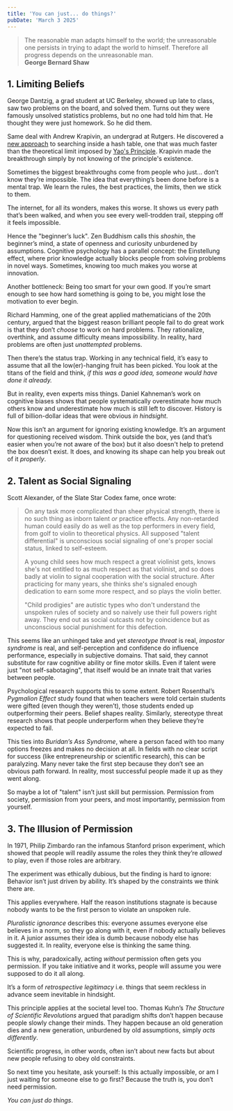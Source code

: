 ```yaml
---
title: 'You can just... do things?'
pubDate: 'March 3 2025'
---
```


> The reasonable man adapts himself to the world; the unreasonable one persists in trying to adapt the world to himself. Therefore all progress depends on the unreasonable man.  
> **George Bernard Shaw**

## 1. Limiting Beliefs

George Dantzig, a grad student at UC Berkeley, showed up late to class, saw two problems on the board, and solved them. Turns out they were famously unsolved statistics problems, but no one had told him that. He thought they were just homework. So he did them.

Same deal with Andrew Krapivin, an undergrad at Rutgers. He discovered a [new approach](https://arxiv.org/abs/2501.02305) to searching inside a hash table, one that was much faster than the theoretical limit imposed by [Yao's Principle](https://en.wikipedia.org/wiki/Yao%27s_principle). Krapivin made the breakthrough simply by not knowing of the principle's existence.

Sometimes the biggest breakthroughs come from people who just... don’t know they’re impossible. The idea that everything’s been done before is a mental trap. We learn the rules, the best practices, the limits, then we stick to them.

The internet, for all its wonders, makes this worse. It shows us every path that’s been walked, and when you see every well-trodden trail, stepping off it feels impossible.

Hence the "beginner’s luck". Zen Buddhism calls this _shoshin_, the beginner’s mind, a state of openness and curiosity unburdened by assumptions. Cognitive psychology has a parallel concept: the Einstellung effect, where prior knowledge actually blocks people from solving problems in novel ways. Sometimes, knowing too much makes you worse at innovation.

Another bottleneck: Being too smart for your own good. If you’re smart enough to see how hard something is going to be, you might lose the motivation to ever begin.

Richard Hamming, one of the great applied mathematicians of the 20th century, argued that the biggest reason brilliant people fail to do great work is that they don’t _choose_ to work on hard problems. They rationalize, overthink, and assume difficulty means impossibility. In reality, hard problems are often just _unattempted_ problems.

Then there’s the status trap. Working in any technical field, it’s easy to assume that all the low(er)-hanging fruit has been picked. You look at the titans of the field and think, _if this was a good idea, someone would have done it already._

But in reality, even experts miss things. Daniel Kahneman’s work on cognitive biases shows that people systematically overestimate how much others know and underestimate how much is still left to discover. History is full of billion-dollar ideas that were obvious _in hindsight_.

Now this isn’t an argument for ignoring existing knowledge. It’s an argument for questioning received wisdom. Think outside the box, yes (and that’s easier when you’re not aware of the box) but it also doesn't help to pretend the box doesn’t exist. It does, and knowing its shape can help you break out of it _properly_.

## 2. Talent as Social Signaling

Scott Alexander, of the Slate Star Codex fame, once wrote:

> On any task more complicated than sheer physical strength, there is no such thing as inborn talent *or* practice effects. Any non-retarded human could easily do as well as the top performers in every field, from golf to violin to theoretical physics. All supposed "talent differential" is unconscious social signaling of one's proper social status, linked to self-esteem.
>
> A young child sees how much respect a great violinist gets, knows she's not entitled to as much respect as that violinist, and so does badly at violin to signal cooperation with the social structure. After practicing for many years, she thinks she's signaled enough dedication to earn some more respect, and so plays the violin better.
>
> "Child prodigies" are autistic types who don't understand the unspoken rules of society and so naively use their full powers right away. They end out as social outcasts not by coincidence but as unconscious social punishment for this defection.

This seems like an unhinged take and yet _stereotype threat_ is real, _impostor syndrome_ is real, and self-perception and confidence do influence performance, especially in subjective domains. That said, they cannot substitute for raw cognitive ability or fine motor skills. Even if talent were just "not self-sabotaging", that itself would be an innate trait that varies between people.

Psychological research supports this to some extent. Robert Rosenthal’s _Pygmalion Effect_ study found that when teachers were told certain students were gifted (even though they weren’t), those students ended up outperforming their peers. Belief shapes reality. Similarly, stereotype threat research shows that people underperform when they believe they’re expected to fail.

This ties into _Buridan’s Ass Syndrome_, where a person faced with too many options freezes and makes no decision at all. In fields with no clear script for success (like entrepreneurship or scientific research), this can be paralyzing. Many never take the first step because they don’t see an obvious path forward. In reality, most successful people made it up as they went along.

So maybe a lot of "talent" isn’t just skill but permission. Permission from society, permission from your peers, and most importantly, permission from yourself.

## 3. The Illusion of Permission

In 1971, Philip Zimbardo ran the infamous Stanford prison experiment, which showed that people will readily assume the roles they think they’re _allowed_ to play, even if those roles are arbitrary.

The experiment was ethically dubious, but the finding is hard to ignore: Behavior isn’t just driven by ability. It’s shaped by the constraints we think there are.

This applies everywhere. Half the reason institutions stagnate is because nobody wants to be the first person to violate an unspoken rule.

_Pluralistic ignorance_ describes this: everyone assumes everyone else believes in a norm, so they go along with it, even if nobody actually believes in it. A junior assumes their idea is dumb because nobody else has suggested it. In reality, everyone else is thinking the same thing.

This is why, paradoxically, acting _without_ permission often gets you permission. If you take initiative and it works, people will assume you were supposed to do it all along.

It’s a form of _retrospective legitimacy_ i.e. things that seem reckless in advance seem inevitable in hindsight.

This principle applies at the societal level too. Thomas Kuhn’s _The Structure of Scientific Revolutions_ argued that paradigm shifts don’t happen because people slowly change their minds. They happen because an old generation dies and a new generation, unburdened by old assumptions, simply _acts differently_.

Scientific progress, in other words, often isn’t about new facts but about new people refusing to obey old constraints.

So next time you hesitate, ask yourself: Is this actually impossible, or am I just waiting for someone else to go first? Because the truth is, you don’t need permission.

_You can just do things_.
